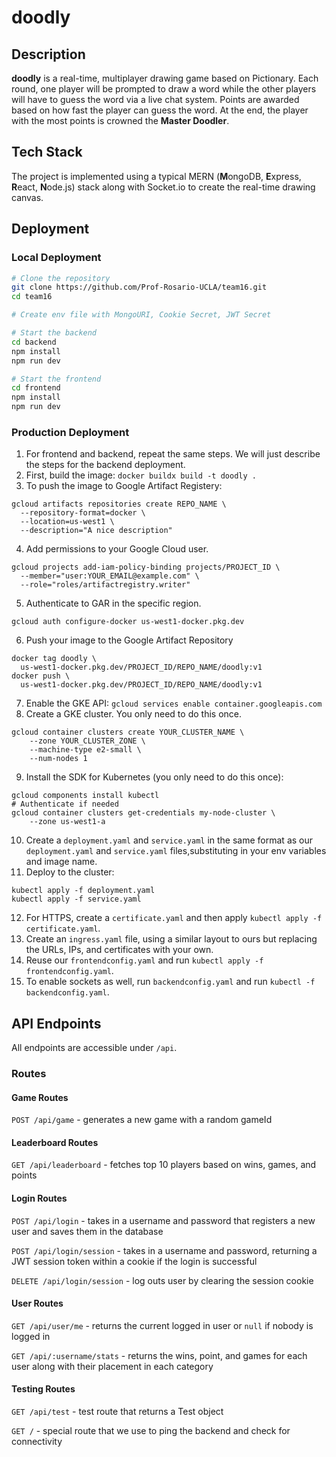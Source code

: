 # doodly

## Description
**doodly** is a real-time, multiplayer drawing game based on Pictionary. Each round, one player will be prompted to draw a word while the other players will have to guess the word via a live chat system. Points are awarded based on how fast the player can guess the word. At the end, the player with the most points is crowned the **Master Doodler**. 

## Tech Stack
The project is implemented using a typical MERN (**M**ongoDB, **E**xpress, **R**eact, **N**ode.js) stack along with Socket.io to create the real-time drawing canvas.

## Deployment

### Local Deployment

```bash
# Clone the repository
git clone https://github.com/Prof-Rosario-UCLA/team16.git
cd team16

# Create env file with MongoURI, Cookie Secret, JWT Secret

# Start the backend
cd backend
npm install
npm run dev

# Start the frontend
cd frontend
npm install
npm run dev
```

### Production Deployment
1. For frontend and backend, repeat the same steps. We will just describe the steps for the backend deployment.
2. First, build the image: `docker buildx build -t doodly .`
3. To push the image to Google Artifact Registery:
```
gcloud artifacts repositories create REPO_NAME \
  --repository-format=docker \
  --location=us-west1 \
  --description="A nice description"
```
4. Add permissions to your Google Cloud user.
```
gcloud projects add-iam-policy-binding projects/PROJECT_ID \
  --member="user:YOUR_EMAIL@example.com" \
  --role="roles/artifactregistry.writer"
```
5. Authenticate to GAR in the specific region.
```
gcloud auth configure-docker us-west1-docker.pkg.dev
```
6. Push your image to the Google Artifact Repository
```
docker tag doodly \
  us-west1-docker.pkg.dev/PROJECT_ID/REPO_NAME/doodly:v1
docker push \
  us-west1-docker.pkg.dev/PROJECT_ID/REPO_NAME/doodly:v1
```
7. Enable the GKE API: `gcloud services enable container.googleapis.com`
8. Create a GKE cluster. You only need to do this once.
```
gcloud container clusters create YOUR_CLUSTER_NAME \
    --zone YOUR_CLUSTER_ZONE \
    --machine-type e2-small \
    --num-nodes 1
```
9. Install the SDK for Kubernetes (you only need to do this once):
```
gcloud components install kubectl
# Authenticate if needed
gcloud container clusters get-credentials my-node-cluster \
    --zone us-west1-a
```
10. Create a `deployment.yaml` and `service.yaml` in the same format as our `deployment.yaml` and `service.yaml` files,substituting in your env variables and image name.
11. Deploy to the cluster:
```
kubectl apply -f deployment.yaml
kubectl apply -f service.yaml
```
12. For HTTPS, create a `certificate.yaml` and then apply `kubectl apply -f certificate.yaml`.
13. Create an `ingress.yaml` file, using a similar layout to ours but replacing the URLs, IPs, and certificates with your own.
14. Reuse our `frontendconfig.yaml` and run `kubectl apply -f frontendconfig.yaml`.
15. To enable sockets as well, run `backendconfig.yaml` and run `kubectl -f backendconfig.yaml`.



## API Endpoints
All endpoints are accessible under `/api`.

### Routes
#### Game Routes
`POST /api/game` - generates a new game with a random gameId

#### Leaderboard Routes
`GET /api/leaderboard` - fetches top 10 players based on wins, games, and points

#### Login Routes
`POST /api/login` - takes in a username and password that registers a new user and saves them in the database

`POST /api/login/session` - takes in a username and password, returning a JWT session token within a cookie if the login is successful

`DELETE /api/login/session` - log outs user by clearing the session cookie

#### User Routes
`GET /api/user/me` - returns the current logged in user or `null` if nobody is logged in

`GET /api/:username/stats` - returns the wins, point, and games for each user along with their placement in each category

#### Testing Routes
`GET /api/test` - test route that returns a Test object

`GET /` - special route that we use to ping the backend and check for connectivity





